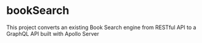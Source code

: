 # bookSearch
This project converts an existing Book Search engine from RESTful API to a GraphQL API built with Apollo Server
